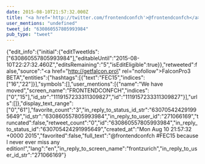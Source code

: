 ```yaml
---
date: 2015-08-10T21:57:32.000Z
title: "<a href='http://twitter.com/frontendconfch'>@frontendconfch</a> #FEC15 because I never ever miss any edition!″"
user_mentions: "undefined"
tweet_id: "630860557805993984"
pub_type: "tweet"
---
```

{"edit_info":{"initial":{"editTweetIds":["630860557805993984"],"editableUntil":"2015-08-10T22:27:32.460Z","editsRemaining":"5","isEditEligible":true}},"retweeted":false,"source":"<a href=\"http://getfalcon.pro\" rel=\"nofollow\">FalconPro3 BETA</a>","entities":{"hashtags":[{"text":"FEC15","indices":["16","22"]}],"symbols":[],"user_mentions":[{"name":"We have moved","screen_name":"FRONTENDCONFCH","indices":["0","15"],"id_str":"1119157233311309827","id":"1119157233311309827"}],"urls":[]},"display_text_range":["0","61"],"favorite_count":"3","in_reply_to_status_id_str":"630705424291995649","id_str":"630860557805993984","in_reply_to_user_id":"271066169","truncated":false,"retweet_count":"0","id":"630860557805993984","in_reply_to_status_id":"630705424291995649","created_at":"Mon Aug 10 21:57:32 +0000 2015","favorited":false,"full_text":"@frontendconfch #FEC15 because I never ever miss any edition!","lang":"en","in_reply_to_screen_name":"frontzurich","in_reply_to_user_id_str":"271066169"}
